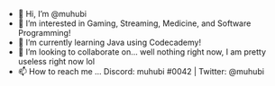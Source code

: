 - 👋 Hi, I’m @muhubi
- 👀 I’m interested in Gaming, Streaming, Medicine, and Software Programming!
- 🌱 I’m currently learning Java using Codecademy!
- 💞️ I’m looking to collaborate on... well nothing right now, I am pretty useless right now lol
- 📫 How to reach me ... Discord: muhubi #0042 | Twitter: @muhubi

<!---
muhubi/muhubi is a ✨ special ✨ repository because its `README.md` (this file) appears on your GitHub profile.
You can click the Preview link to take a look at your changes.
--->
